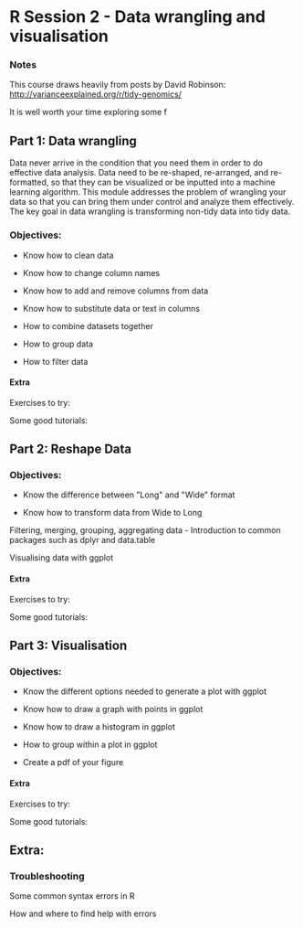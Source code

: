 # R Session 2 - Data wrangling and visualisation


### Notes

This course draws heavily from posts by David Robinson: http://varianceexplained.org/r/tidy-genomics/

It is well worth your time exploring some f






## Part 1: Data wrangling

Data never arrive in the condition that you need them in order to do effective data analysis. Data need to be re-shaped, re-arranged, and re-formatted, so that they can be visualized or be inputted into a machine learning algorithm. This module addresses the problem of wrangling your data so that you can bring them under control and analyze them effectively. The key goal in data wrangling is transforming non-tidy data into tidy data.


### Objectives:

- Know how to clean data 

- Know how to change column names

- Know how to add and remove columns from data

- Know how to substitute data or text in columns

- How to combine datasets together

- How to group data

- How to filter data



#### Extra

Exercises to try: 



Some good tutorials: 



## Part 2: Reshape Data

### Objectives: 

- Know the difference between "Long" and "Wide" format

- Know how to transform data from Wide to Long




Filtering, merging, grouping, aggregating data - Introduction to common packages such as dplyr and data.table

Visualising data with ggplot





#### Extra

Exercises to try: 



Some good tutorials: 




## Part 3: Visualisation


### Objectives: 

- Know the different options needed to generate a plot with ggplot 

- Know how to draw a graph with points in ggplot

- Know how to draw a histogram in ggplot

- How to group within a plot in ggplot

- Create a pdf of your figure



#### Extra

Exercises to try: 



Some good tutorials: 





## Extra: 

### Troubleshooting


Some common syntax errors in R


How and where to find help with errors



### 




